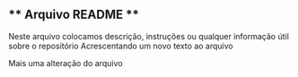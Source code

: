 ## ** Arquivo README **
Neste arquivo colocamos descrição, instruções ou qualquer informação útil sobre o repositório
Acrescentando um novo texto ao arquivo 

Mais uma alteração do arquivo
